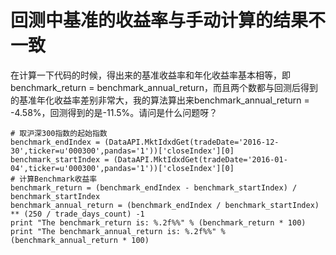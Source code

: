 # 回测中基准的收益率与手动计算的结果不一致

 在计算一下代码的时候，得出来的基准收益率和年化收益率基本相等，即benchmark_return = benchmark_annual_return，而且两个数都与回测后得到的基准年化收益率差别非常大，我的算法算出来benchmark_annual_return = -4.58%，回测得到的是-11.5%。请问是什么问题呀？

```
# 取沪深300指数的起始指数
benchmark_endIndex = (DataAPI.MktIdxdGet(tradeDate='2016-12-30',ticker=u'000300',pandas='1'))['closeIndex'][0]
benchmark_startIndex = (DataAPI.MktIdxdGet(tradeDate='2016-01-04',ticker=u'000300',pandas='1'))['closeIndex'][0]
# 计算Benchmark收益率
benchmark_return = (benchmark_endIndex - benchmark_startIndex) / benchmark_startIndex
benchmark_annual_return = (benchmark_endIndex / benchmark_startIndex) ** (250 / trade_days_count) -1
print "The benchmark_return is: %.2f%%" % (benchmark_return * 100)
print "The benchmark_annual_return is: %.2f%%" % (benchmark_annual_return * 100)
```
